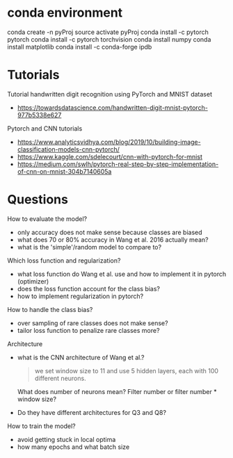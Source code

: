 # conda environment

conda create -n pyProj
source activate pyProj
conda install -c pytorch pytorch
conda install -c pytorch torchvision
conda install numpy 
conda install matplotlib
conda install -c conda-forge ipdb


# Tutorials

Tutorial handwritten digit recognition using PyTorch and MNIST dataset
- https://towardsdatascience.com/handwritten-digit-mnist-pytorch-977b5338e627

Pytorch and CNN tutorials 
- https://www.analyticsvidhya.com/blog/2019/10/building-image-classification-models-cnn-pytorch/
- https://www.kaggle.com/sdelecourt/cnn-with-pytorch-for-mnist
- https://medium.com/swlh/pytorch-real-step-by-step-implementation-of-cnn-on-mnist-304b7140605a


# Questions

How to evaluate the model?
- only accuracy does not make sense because classes are biased
- what does 70 or 80% accuracy in Wang et al. 2016 actually mean?
- what is the 'simple'/random model to compare to? 

Which loss function and regularization?
- what loss function do Wang et al. use and how to implement it in pytorch (optimizer)
- does the loss function account for the class bias?
- how to implement regularization in pytorch? 

How to handle the class bias?
- over sampling of rare classes does not make sense?
- tailor loss function to penalize rare classes more?

Architecture
- what is the CNN architecture of Wang et al.? 
  > we set window size to 11 and use 5 hidden layers, each with 100 different neurons.

  What does number of neurons mean? Filter number or filter number * window size?
- Do they have different architectures for Q3 and Q8?

How to train the model?
- avoid getting stuck in local optima
- how many epochs and what batch size